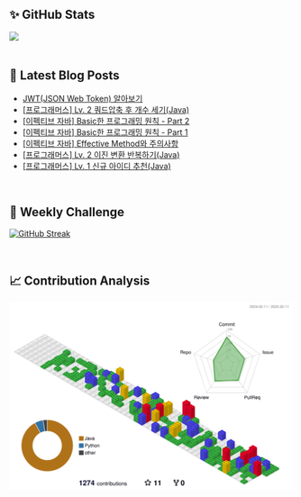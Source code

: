 ## ✨ GitHub Stats
<div>
	<img src="https://github-readme-stats.vercel.app/api?username=rowing0328&count_private=true"/>
</div>

<br/>

<!-- START_CUSTOM_SECTION -->
## 📕 Latest Blog Posts

- [JWT(JSON Web Token) 알아보기](https://dev-rowing.tistory.com/51)
- [[프로그래머스] Lv. 2 쿼드압축 후 개수 세기(Java)](https://dev-rowing.tistory.com/50)
- [[이펙티브 자바] Basic한 프로그래밍 원칙 - Part 2](https://dev-rowing.tistory.com/49)
- [[이펙티브 자바] Basic한 프로그래밍 원칙 - Part 1](https://dev-rowing.tistory.com/48)
- [[이펙티브 자바] Effective Method와 주의사항](https://dev-rowing.tistory.com/47)
- [[프로그래머스] Lv. 2 이진 변환 반복하기(Java)](https://dev-rowing.tistory.com/46)
- [[프로그래머스] Lv. 1 신규 아이디 추천(Java)](https://dev-rowing.tistory.com/45)

<!-- END_CUSTOM_SECTION -->

<br/>

## 🏃 Weekly Challenge
[![GitHub Streak](https://streak-stats.demolab.com?user=rowing0328&theme=dark&mode=weekly)](https://git.io/streak-stats)

<br/>

## 📈 Contribution Analysis
![gitblock version](profile-3d-contrib/profile-gitblock.svg)
